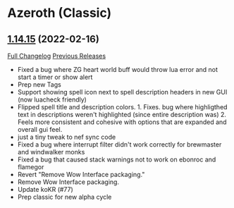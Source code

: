 # <DBM> Azeroth (Classic)

## [1.14.15](https://github.com/DeadlyBossMods/DBM-Classic/tree/1.14.15) (2022-02-16)
[Full Changelog](https://github.com/DeadlyBossMods/DBM-Classic/compare/1.14.14...1.14.15) [Previous Releases](https://github.com/DeadlyBossMods/DBM-Classic/releases)

- Fixed a bug where ZG heart world buff would throw lua error and not start a timer or show alert  
- Prep new Tags  
- Support showing spell icon next to spell description headers in new GUI (now luacheck friendly)  
- Flipped spell title and description colors. 1. Fixes. bug where highligthed text in descriptions weren't highlighted (since entire description was) 2. Feels more consistent and cohesive with options that are expanded and overall gui feel.  
- just a tiny tweak to nef sync code  
- Fixed a bug where interrupt filter didn't work correctly for brewmaster and windwalker monks  
- Fixed a bug that caused stack warnings not to work on ebonroc and flamegor  
- Revert "Remove Wow Interface packaging."  
- Remove Wow Interface packaging.  
- Update koKR (#77)  
- Prep classic for new alpha cycle  
